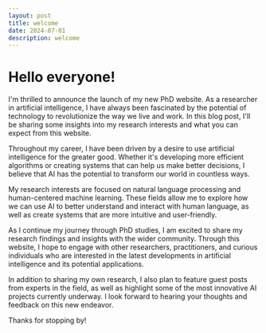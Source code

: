 ```yaml
---
layout: post
title: welcome
date: 2024-07-01
description: welcome
---
```


# Hello everyone!

I'm thrilled to announce the launch of my new PhD website. As a researcher in artificial intelligence, I have always been fascinated by the potential of technology to revolutionize the way we live and work. In this blog post, I'll be sharing some insights into my research interests and what you can expect from this website.

Throughout my career, I have been driven by a desire to use artificial intelligence for the greater good. Whether it's developing more efficient algorithms or creating systems that can help us make better decisions, I believe that AI has the potential to transform our world in countless ways.

My research interests are focused on natural language processing and human-centered machine learning. These fields allow me to explore how we can use AI to better understand and interact with human language, as well as create systems that are more intuitive and user-friendly.

As I continue my journey through PhD studies, I am excited to share my research findings and insights with the wider community. Through this website, I hope to engage with other researchers, practitioners, and curious individuals who are interested in the latest developments in artificial intelligence and its potential applications.

In addition to sharing my own research, I also plan to feature guest posts from experts in the field, as well as highlight some of the most innovative AI projects currently underway. I look forward to hearing your thoughts and feedback on this new endeavor.

Thanks for stopping by!